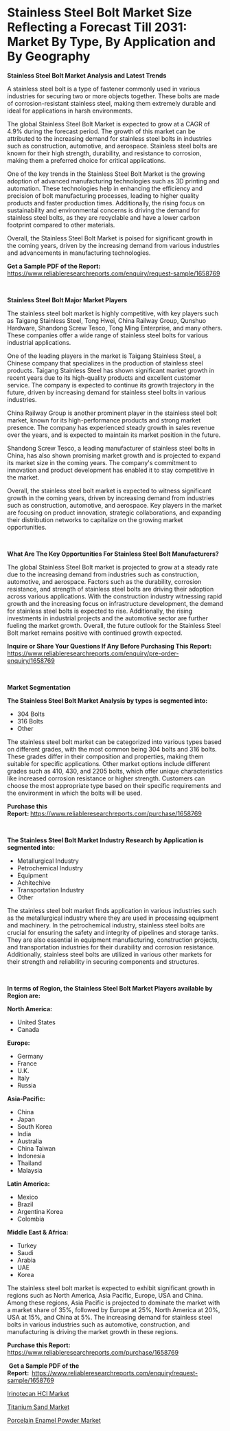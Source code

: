 <p><h1>Stainless Steel Bolt Market Size Reflecting a Forecast Till 2031: Market By Type, By Application and By Geography</h1></p><p><strong>Stainless Steel Bolt Market Analysis and Latest Trends</strong></p>
<p><p>A stainless steel bolt is a type of fastener commonly used in various industries for securing two or more objects together. These bolts are made of corrosion-resistant stainless steel, making them extremely durable and ideal for applications in harsh environments.</p><p>The global Stainless Steel Bolt Market is expected to grow at a CAGR of 4.9% during the forecast period. The growth of this market can be attributed to the increasing demand for stainless steel bolts in industries such as construction, automotive, and aerospace. Stainless steel bolts are known for their high strength, durability, and resistance to corrosion, making them a preferred choice for critical applications.</p><p>One of the key trends in the Stainless Steel Bolt Market is the growing adoption of advanced manufacturing technologies such as 3D printing and automation. These technologies help in enhancing the efficiency and precision of bolt manufacturing processes, leading to higher quality products and faster production times. Additionally, the rising focus on sustainability and environmental concerns is driving the demand for stainless steel bolts, as they are recyclable and have a lower carbon footprint compared to other materials.</p><p>Overall, the Stainless Steel Bolt Market is poised for significant growth in the coming years, driven by the increasing demand from various industries and advancements in manufacturing technologies.</p></p>
<p><strong>Get a Sample PDF of the Report:&nbsp;</strong> <a href="https://www.reliableresearchreports.com/enquiry/request-sample/1658769">https://www.reliableresearchreports.com/enquiry/request-sample/1658769</a></p>
<p>&nbsp;</p>
<p><strong>Stainless Steel Bolt Major Market Players</strong></p>
<p><p>The stainless steel bolt market is highly competitive, with key players such as Taigang Stainless Steel, Tong Hwei, China Railway Group, Qunshuo Hardware, Shandong Screw Tesco, Tong Ming Enterprise, and many others. These companies offer a wide range of stainless steel bolts for various industrial applications.</p><p>One of the leading players in the market is Taigang Stainless Steel, a Chinese company that specializes in the production of stainless steel products. Taigang Stainless Steel has shown significant market growth in recent years due to its high-quality products and excellent customer service. The company is expected to continue its growth trajectory in the future, driven by increasing demand for stainless steel bolts in various industries.</p><p>China Railway Group is another prominent player in the stainless steel bolt market, known for its high-performance products and strong market presence. The company has experienced steady growth in sales revenue over the years, and is expected to maintain its market position in the future.</p><p>Shandong Screw Tesco, a leading manufacturer of stainless steel bolts in China, has also shown promising market growth and is projected to expand its market size in the coming years. The company's commitment to innovation and product development has enabled it to stay competitive in the market.</p><p>Overall, the stainless steel bolt market is expected to witness significant growth in the coming years, driven by increasing demand from industries such as construction, automotive, and aerospace. Key players in the market are focusing on product innovation, strategic collaborations, and expanding their distribution networks to capitalize on the growing market opportunities.</p></p>
<p>&nbsp;</p>
<p><strong>What Are The Key Opportunities For Stainless Steel Bolt Manufacturers?</strong></p>
<p><p>The global Stainless Steel Bolt market is projected to grow at a steady rate due to the increasing demand from industries such as construction, automotive, and aerospace. Factors such as the durability, corrosion resistance, and strength of stainless steel bolts are driving their adoption across various applications. With the construction industry witnessing rapid growth and the increasing focus on infrastructure development, the demand for stainless steel bolts is expected to rise. Additionally, the rising investments in industrial projects and the automotive sector are further fueling the market growth. Overall, the future outlook for the Stainless Steel Bolt market remains positive with continued growth expected.</p></p>
<p><strong>Inquire or Share Your Questions If Any Before Purchasing This Report:</strong> <a href="https://www.reliableresearchreports.com/enquiry/pre-order-enquiry/1658769">https://www.reliableresearchreports.com/enquiry/pre-order-enquiry/1658769</a></p>
<p>&nbsp;</p>
<p><strong>Market Segmentation</strong></p>
<p><strong>The Stainless Steel Bolt Market Analysis by types is segmented into:</strong></p>
<p><ul><li>304 Bolts</li><li>316 Bolts</li><li>Other</li></ul></p>
<p><p>The stainless steel bolt market can be categorized into various types based on different grades, with the most common being 304 bolts and 316 bolts. These grades differ in their composition and properties, making them suitable for specific applications. Other market options include different grades such as 410, 430, and 2205 bolts, which offer unique characteristics like increased corrosion resistance or higher strength. Customers can choose the most appropriate type based on their specific requirements and the environment in which the bolts will be used.</p></p>
<p><strong>Purchase this Report:&nbsp;</strong><a href="https://www.reliableresearchreports.com/purchase/1658769">https://www.reliableresearchreports.com/purchase/1658769</a></p>
<p>&nbsp;</p>
<p><strong>The Stainless Steel Bolt Market Industry Research by Application is segmented into:</strong></p>
<p><ul><li>Metallurgical Industry</li><li>Petrochemical Industry</li><li>Equipment</li><li>Achitechive</li><li>Transportation Industry</li><li>Other</li></ul></p>
<p><p>The stainless steel bolt market finds application in various industries such as the metallurgical industry where they are used in processing equipment and machinery. In the petrochemical industry, stainless steel bolts are crucial for ensuring the safety and integrity of pipelines and storage tanks. They are also essential in equipment manufacturing, construction projects, and transportation industries for their durability and corrosion resistance. Additionally, stainless steel bolts are utilized in various other markets for their strength and reliability in securing components and structures.</p></p>
<p>&nbsp;</p>
<p><strong>In terms of Region, the Stainless Steel Bolt Market Players available by Region are:</strong></p>
<p>
    <p> <strong> North America: </strong>
        <ul>
            <li>United States</li>
            <li>Canada</li>
        </ul>
        </p> 
    <p> <strong> Europe: </strong>
        <ul>
            <li>Germany</li>
            <li>France</li>
            <li>U.K.</li>
            <li>Italy</li>
            <li>Russia</li>
        </ul>
        </p> 
    <p> <strong> Asia-Pacific: </strong>
        <ul>
            <li>China</li>
            <li>Japan</li>
            <li>South Korea</li>
            <li>India</li>
            <li>Australia</li>
            <li>China Taiwan</li>
            <li>Indonesia</li>
            <li>Thailand</li>
            <li>Malaysia</li>
        </ul>
        </p> 
    <p> <strong> Latin America: </strong>
        <ul>
            <li>Mexico</li>
            <li>Brazil</li>
            <li>Argentina Korea</li>
            <li>Colombia</li>
        </ul>
        </p> 
    <p> <strong> Middle East & Africa: </strong>
        <ul>
            <li>Turkey</li>
            <li>Saudi</li>
            <li>Arabia</li>
            <li>UAE</li>
            <li>Korea</li>
        </ul>
    </p>
    </p>
<p><p>The stainless steel bolt market is expected to exhibit significant growth in regions such as North America, Asia Pacific, Europe, USA and China. Among these regions, Asia Pacific is projected to dominate the market with a market share of 35%, followed by Europe at 25%, North America at 20%, USA at 15%, and China at 5%. The increasing demand for stainless steel bolts in various industries such as automotive, construction, and manufacturing is driving the market growth in these regions.</p></p>
<p><strong>Purchase this Report: </strong><a href="https://www.reliableresearchreports.com/purchase/1658769">https://www.reliableresearchreports.com/purchase/1658769</a></p>
<p>&nbsp;<strong>Get a Sample PDF of the Report:&nbsp;&nbsp;</strong><a href="https://www.reliableresearchreports.com/enquiry/request-sample/1658769">https://www.reliableresearchreports.com/enquiry/request-sample/1658769</a></p>
<p><strong></strong></p>
<p><p><a href="https://github.com/danielneavesallisons03mba/Market-Research-Report-List-1/blob/main/irinotecan-hcl-market.md">Irinotecan HCl Market</a></p><p><a href="https://github.com/changoleonlaverguenzanoexiste/Market-Research-Report-List-2/blob/main/titanium-sand-market.md">Titanium Sand Market</a></p><p><a href="https://github.com/dimitrishawkinswaynenp91rgz/Market-Research-Report-List-1/blob/main/porcelain-enamel-powder-market.md">Porcelain Enamel Powder Market</a></p></p>